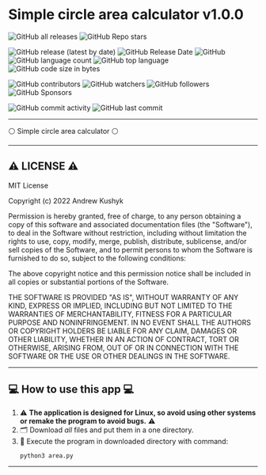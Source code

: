 # Simple circle area calculator v1.0.0

![GitHub all releases](https://img.shields.io/github/downloads/git-user-cpp/area_of_the_circle/total?color=00FF00&logo=github&logoColor=00FF00&style=plastic)
![GitHub Repo stars](https://img.shields.io/github/stars/git-user-cpp/area_of_the_circle?color=FFFF00&logo=github&logoColor=FFFF00&style=plastic)

![GitHub release (latest by date)](https://img.shields.io/github/v/release/git-user-cpp/area_of_the_circle?color=ff0000&logo=github&logoColor=ff0000&style=plastic)
![GitHub Release Date](https://img.shields.io/github/release-date/git-user-cpp/area_of_the_circle?color=ff4500&logo=github&logoColor=ff4500&style=plastic)
![GitHub](https://img.shields.io/github/license/git-user-cpp/area_of_the_circle?color=FFD700&logo=github&logoColor=FFD700&style=plastic)
![GitHub language count](https://img.shields.io/github/languages/count/git-user-cpp/area_of_the_circle?color=7FFFD4&logo=github&logoColor=7FFFD4&style=plastic)
![GitHub top language](https://img.shields.io/github/languages/top/git-user-cpp/area_of_the_circle?color=red&logo=github&logoColor=red&style=plastic)
![GitHub code size in bytes](https://img.shields.io/github/languages/code-size/git-user-cpp/area_of_the_circle?color=00BFFF&logo=github&logoColor=00BFFF&style=plastic)

![GitHub contributors](https://img.shields.io/github/contributors-anon/git-user-cpp/area_of_the_circle?color=ff0000&logo=github&logoColor=ff0000&style=plastic)
![GitHub watchers](https://img.shields.io/github/watchers/git-user-cpp/area_of_the_circle?color=DC143C&logo=github&logoColor=DC143C&style=plastic)
![GitHub followers](https://img.shields.io/github/followers/git-user-cpp?color=7FFF00&logo=github&logoColor=7FFF00&style=plastic)
![GitHub Sponsors](https://img.shields.io/github/sponsors/git-user-cpp?color=00FFFF&logo=github&logoColor=00FFFF&style=plastic)

![GitHub commit activity](https://img.shields.io/github/commit-activity/y/git-user-cpp/area_of_the_circle?color=98FB98&logo=github&logoColor=98FB98&style=plastic)
![GitHub last commit](https://img.shields.io/github/last-commit/git-user-cpp/area_of_the_circle?color=98FB98&logo=github&logoColor=98FB98&style=plastic)

---

:white_circle: Simple circle area calculator :white_circle:

---

## ⚠️ LICENSE ⚠️

MIT License

Copyright (c) 2022 Andrew Kushyk

Permission is hereby granted, free of charge, to any person obtaining a copy
of this software and associated documentation files (the "Software"), to deal
in the Software without restriction, including without limitation the rights
to use, copy, modify, merge, publish, distribute, sublicense, and/or sell
copies of the Software, and to permit persons to whom the Software is
furnished to do so, subject to the following conditions:

The above copyright notice and this permission notice shall be included in all
copies or substantial portions of the Software.

THE SOFTWARE IS PROVIDED "AS IS", WITHOUT WARRANTY OF ANY KIND, EXPRESS OR
IMPLIED, INCLUDING BUT NOT LIMITED TO THE WARRANTIES OF MERCHANTABILITY,
FITNESS FOR A PARTICULAR PURPOSE AND NONINFRINGEMENT. IN NO EVENT SHALL THE
AUTHORS OR COPYRIGHT HOLDERS BE LIABLE FOR ANY CLAIM, DAMAGES OR OTHER
LIABILITY, WHETHER IN AN ACTION OF CONTRACT, TORT OR OTHERWISE, ARISING FROM,
OUT OF OR IN CONNECTION WITH THE SOFTWARE OR THE USE OR OTHER DEALINGS IN THE
SOFTWARE.

---

## 💻 How to use this app 💻

1) ⚠️ **The application is designed for Linux, so avoid using other systems or remake the program to avoid bugs.** ⚠️
2) 🗂️ Download *all* files and put them in a one directory.
3) 🌠 Execute the program in downloaded directory with command:
    ```
    python3 area.py
    ```

---
